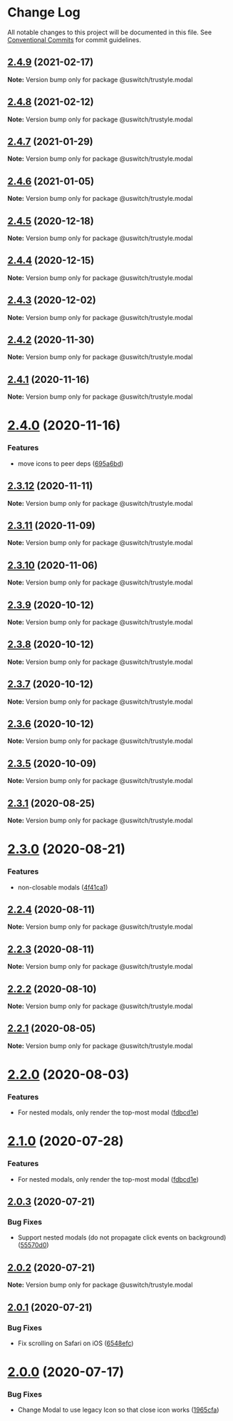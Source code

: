 # Change Log

All notable changes to this project will be documented in this file.
See [Conventional Commits](https://conventionalcommits.org) for commit guidelines.

## [2.4.9](https://github.com/uswitch/trustyle/compare/@uswitch/trustyle.modal@2.4.8...@uswitch/trustyle.modal@2.4.9) (2021-02-17)

**Note:** Version bump only for package @uswitch/trustyle.modal





## [2.4.8](https://github.com/uswitch/trustyle/compare/@uswitch/trustyle.modal@2.4.7...@uswitch/trustyle.modal@2.4.8) (2021-02-12)

**Note:** Version bump only for package @uswitch/trustyle.modal





## [2.4.7](https://github.com/uswitch/trustyle/compare/@uswitch/trustyle.modal@2.4.6...@uswitch/trustyle.modal@2.4.7) (2021-01-29)

**Note:** Version bump only for package @uswitch/trustyle.modal





## [2.4.6](https://github.com/uswitch/trustyle/compare/@uswitch/trustyle.modal@2.4.5...@uswitch/trustyle.modal@2.4.6) (2021-01-05)

**Note:** Version bump only for package @uswitch/trustyle.modal





## [2.4.5](https://github.com/uswitch/trustyle/compare/@uswitch/trustyle.modal@2.4.4...@uswitch/trustyle.modal@2.4.5) (2020-12-18)

**Note:** Version bump only for package @uswitch/trustyle.modal





## [2.4.4](https://github.com/uswitch/trustyle/compare/@uswitch/trustyle.modal@2.4.3...@uswitch/trustyle.modal@2.4.4) (2020-12-15)

**Note:** Version bump only for package @uswitch/trustyle.modal





## [2.4.3](https://github.com/uswitch/trustyle/compare/@uswitch/trustyle.modal@2.4.2...@uswitch/trustyle.modal@2.4.3) (2020-12-02)

**Note:** Version bump only for package @uswitch/trustyle.modal





## [2.4.2](https://github.com/uswitch/trustyle/compare/@uswitch/trustyle.modal@2.4.1...@uswitch/trustyle.modal@2.4.2) (2020-11-30)

**Note:** Version bump only for package @uswitch/trustyle.modal






## [2.4.1](https://github.com/uswitch/trustyle/compare/@uswitch/trustyle.modal@2.4.0...@uswitch/trustyle.modal@2.4.1) (2020-11-16)

**Note:** Version bump only for package @uswitch/trustyle.modal





# [2.4.0](https://github.com/uswitch/trustyle/compare/@uswitch/trustyle.modal@2.3.12...@uswitch/trustyle.modal@2.4.0) (2020-11-16)


### Features

* move icons to peer deps ([695a6bd](https://github.com/uswitch/trustyle/commit/695a6bd))





## [2.3.12](https://github.com/uswitch/trustyle/compare/@uswitch/trustyle.modal@2.3.11...@uswitch/trustyle.modal@2.3.12) (2020-11-11)

**Note:** Version bump only for package @uswitch/trustyle.modal





## [2.3.11](https://github.com/uswitch/trustyle/compare/@uswitch/trustyle.modal@2.3.10...@uswitch/trustyle.modal@2.3.11) (2020-11-09)

**Note:** Version bump only for package @uswitch/trustyle.modal





## [2.3.10](https://github.com/uswitch/trustyle/compare/@uswitch/trustyle.modal@2.3.9...@uswitch/trustyle.modal@2.3.10) (2020-11-06)

**Note:** Version bump only for package @uswitch/trustyle.modal





## [2.3.9](https://github.com/uswitch/trustyle/compare/@uswitch/trustyle.modal@2.3.7...@uswitch/trustyle.modal@2.3.9) (2020-10-12)

**Note:** Version bump only for package @uswitch/trustyle.modal





## [2.3.8](https://github.com/uswitch/trustyle/compare/@uswitch/trustyle.modal@2.3.7...@uswitch/trustyle.modal@2.3.8) (2020-10-12)

**Note:** Version bump only for package @uswitch/trustyle.modal





## [2.3.7](https://github.com/uswitch/trustyle/compare/@uswitch/trustyle.modal@2.3.5...@uswitch/trustyle.modal@2.3.7) (2020-10-12)

**Note:** Version bump only for package @uswitch/trustyle.modal





## [2.3.6](https://github.com/uswitch/trustyle/compare/@uswitch/trustyle.modal@2.3.5...@uswitch/trustyle.modal@2.3.6) (2020-10-12)

**Note:** Version bump only for package @uswitch/trustyle.modal





## [2.3.5](https://github.com/uswitch/trustyle/compare/@uswitch/trustyle.modal@2.3.4...@uswitch/trustyle.modal@2.3.5) (2020-10-09)

**Note:** Version bump only for package @uswitch/trustyle.modal






## [2.3.1](https://github.com/uswitch/trustyle/compare/@uswitch/trustyle.modal@2.3.0...@uswitch/trustyle.modal@2.3.1) (2020-08-25)

**Note:** Version bump only for package @uswitch/trustyle.modal





# [2.3.0](https://github.com/uswitch/trustyle/compare/@uswitch/trustyle.modal@2.2.4...@uswitch/trustyle.modal@2.3.0) (2020-08-21)


### Features

* non-closable modals ([4f41ca1](https://github.com/uswitch/trustyle/commit/4f41ca1))





## [2.2.4](https://github.com/uswitch/trustyle/compare/@uswitch/trustyle.modal@2.2.3...@uswitch/trustyle.modal@2.2.4) (2020-08-11)

**Note:** Version bump only for package @uswitch/trustyle.modal





## [2.2.3](https://github.com/uswitch/trustyle/compare/@uswitch/trustyle.modal@2.2.2...@uswitch/trustyle.modal@2.2.3) (2020-08-11)

**Note:** Version bump only for package @uswitch/trustyle.modal





## [2.2.2](https://github.com/uswitch/trustyle/compare/@uswitch/trustyle.modal@2.2.0...@uswitch/trustyle.modal@2.2.2) (2020-08-10)

**Note:** Version bump only for package @uswitch/trustyle.modal





## [2.2.1](https://github.com/uswitch/trustyle/compare/@uswitch/trustyle.modal@2.2.0...@uswitch/trustyle.modal@2.2.1) (2020-08-05)

**Note:** Version bump only for package @uswitch/trustyle.modal





# [2.2.0](https://github.com/uswitch/trustyle/compare/@uswitch/trustyle.modal@2.0.3...@uswitch/trustyle.modal@2.2.0) (2020-08-03)


### Features

* For nested modals, only render the top-most modal ([fdbcd1e](https://github.com/uswitch/trustyle/commit/fdbcd1e))





# [2.1.0](https://github.com/uswitch/trustyle/compare/@uswitch/trustyle.modal@2.0.3...@uswitch/trustyle.modal@2.1.0) (2020-07-28)


### Features

* For nested modals, only render the top-most modal ([fdbcd1e](https://github.com/uswitch/trustyle/commit/fdbcd1e))





## [2.0.3](https://github.com/uswitch/trustyle/compare/@uswitch/trustyle.modal@2.0.2...@uswitch/trustyle.modal@2.0.3) (2020-07-21)


### Bug Fixes

* Support nested modals (do not propagate click events on background) ([55570d0](https://github.com/uswitch/trustyle/commit/55570d0))





## [2.0.2](https://github.com/uswitch/trustyle/compare/@uswitch/trustyle.modal@2.0.1...@uswitch/trustyle.modal@2.0.2) (2020-07-21)

**Note:** Version bump only for package @uswitch/trustyle.modal





## [2.0.1](https://github.com/uswitch/trustyle/compare/@uswitch/trustyle.modal@2.0.0...@uswitch/trustyle.modal@2.0.1) (2020-07-21)


### Bug Fixes

* Fix scrolling on Safari on iOS ([6548efc](https://github.com/uswitch/trustyle/commit/6548efc))





# [2.0.0](https://github.com/uswitch/trustyle/compare/@uswitch/trustyle.modal@1.0.0...@uswitch/trustyle.modal@2.0.0) (2020-07-17)


### Bug Fixes

* Change Modal to use legacy Icon so that close icon works ([1965cfa](https://github.com/uswitch/trustyle/commit/1965cfa))
